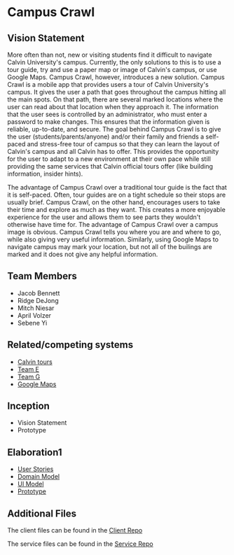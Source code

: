 # Campus Crawl

## Vision Statement

More often than not, new or visiting students find it difficult to navigate Calvin University's campus. Currently, the only solutions to this is to use a tour guide, try and use a paper map or image of Calvin's campus, or use Google Maps. Campus Crawl, however, introduces a new solution. Campus Crawl is a mobile app that provides users a tour of Calvin University's campus. It gives the user a path that goes throughout the campus hitting all the main spots. On that path, there are several marked locations where the user can read about that location when they approach it. The information that the user sees is controlled by an administrator, who must enter a password to make changes. This ensures that the information given is reliable, up-to-date, and secure. The goal behind Campus Crawl is to give the user (students/parents/anyone) and/or their family and friends a self-paced and stress-free tour of campus so that they can learn the layout of Calvin's campus and all Calvin has to offer. This provides the opportunity for the user to adapt to a new environment at their own pace while still providing the same services that Calvin official tours offer (like building information, insider hints).

The advantage of Campus Crawl over a traditional tour guide is the fact that it is self-paced. Often, tour guides are on a tight schedule so their stops are usually brief. Campus Crawl, on the other hand, encourages users to take their time and explore as much as they want. This creates a more enjoyable experience for the user and allows them to see parts they wouldn't otherwise have time for. The advantage of Campus Crawl over a campus image is obvious. Campus Crawl tells you where you are and where to go, while also giving very useful information. Similarly, using Google Maps to navigate campus may mark your location, but not all of the builings are marked and it does not give any helpful information. 

## Team Members
- Jacob Bennett
- Ridge DeJong
- Mitch Niesar
- April Volzer
- Sebene Yi

## Related/competing systems
* [Calvin tours](https://calvin.edu/virtual-tour/)
* [Team E](https://github.com/Wayfinder-CS262-2020)
* [Team G](https://github.com/calvin-cs262-fall2020-teamG)
* [Google Maps](https://www.google.com/maps)

## Inception
- Vision Statement
- Prototype

## Elaboration1
- [User Stories](https://trello.com/b/FJiaaSMU/cs262b-campus-crawl)
- [Domain Model](https://github.com/calvin-cs262-fall2020-teamb/CampusCrawl-project/blob/master/images/classDiagram.png)
- [UI Model](https://github.com/calvin-cs262-fall2020-teamb/CampusCrawl-project/blob/master/images/uiModel.png)
- [Prototype](https://github.com/calvin-cs262-fall2020-teamb/campusCrawl-client/tree/elaboration1)

## Additional Files

The client files can be found in the [Client Repo](https://github.com/calvin-cs262-fall2020-teamb/campusCrawl-client)

The service files can be found in the [Service Repo](https://github.com/calvin-cs262-fall2020-teamb/campusCrawl-service)
